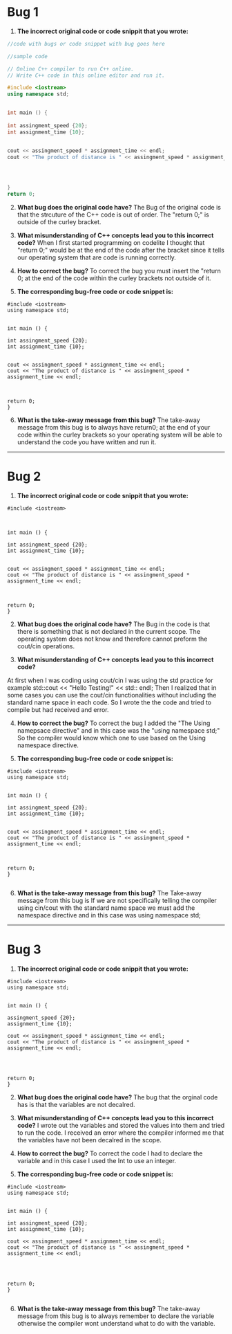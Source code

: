 # Bug 1

1. **The incorrect original code or code snippit that you wrote:**

``` cpp
//code with bugs or code snippet with bug goes here

//sample code

// Online C++ compiler to run C++ online.
// Write C++ code in this online editor and run it.

#include <iostream> 
using namespace std; 


int main () { 
    
int assingment_speed {20}; 
int assignment_time {10}; 


cout << assingment_speed * assignment_time << endl; 
cout << "The product of distance is " << assingment_speed * assignment_time << endl; 




}
return 0; 

```

2. **What bug does the original code have?**
The Bug of the original code is that the strcuture of the C++ code is out of order. The "return 0;" is outside of the curley bracket. 

  

3. **What misunderstanding of C++ concepts lead you to this incorrect code?**
When I first started programming on codelite  I thought that "return 0;" would be at the end of the code after the bracket since it tells our operating system that are code is running correctly.  
4. **How to correct the bug?**
To correct the bug you must insert the "return 0; at the end of the code within the curley brackets not outside of it. 
5. **The corresponding bug-free code or code snippet is:**

```
#include <iostream> 
using namespace std; 


int main () { 
    
int assingment_speed {20}; 
int assignment_time {10}; 


cout << assingment_speed * assignment_time << endl; 
cout << "The product of distance is " << assingment_speed * assignment_time << endl; 



return 0; 
}

```

6. **What is the take-away message from this bug?**
The take-away message from this bug is to always have return0; at the end of your code within the curley brackets so your operating system will be able to understand the code you have written and run it. 
---

# Bug 2

1. **The incorrect original code or code snippit that you wrote:**

```
#include <iostream> 



int main () { 
    
int assingment_speed {20}; 
int assignment_time {10}; 


cout << assingment_speed * assignment_time << endl; 
cout << "The product of distance is " << assingment_speed * assignment_time << endl; 



return 0; 
}

```

2. **What bug does the original code have?**
The Bug in the code is that there is something that is not declared in the current scope. The operating system does not know and therefore cannot preform the cout/cin operations.
  

3. **What misunderstanding of C++ concepts lead you to this incorrect code?**

At first when I was coding using cout/cin  I was using the std practice for example  std::cout << "Hello Testing!" << std:: endl; Then I realized that in some cases you can use the cout/cin functionalities without including the standard name space in each code. So I wrote the the code and tried to compile but had received and error.  

4. **How to correct the bug?**
To correct the bug I added the "The Using namepsace directive" and in this case was the  "using namespace std;" So the compiler would know which one to use based on the Using namespace directive.  

5. **The corresponding bug-free code or code snippet is:**

```
#include <iostream> 
using namespace std; 


int main () { 
    
int assingment_speed {20}; 
int assignment_time {10}; 


cout << assingment_speed * assignment_time << endl; 
cout << "The product of distance is " << assingment_speed * assignment_time << endl; 



return 0; 
}


```

6. **What is the take-away message from this bug?**
The Take-away message from this bug is If we are not specifically telling the compiler using cin/cout with the standard name space we must add the namespace directive and in this case was using namespace std;     
---

# Bug 3

1. **The incorrect original code or code snippit that you wrote:**

```
#include <iostream> 
using namespace std; 


int main () { 
    
assingment_speed {20}; 
assignment_time {10}; 

cout << assingment_speed * assignment_time << endl; 
cout << "The product of distance is " << assingment_speed * assignment_time << endl; 




return 0; 
}

```

2. **What bug does the original code have?**
The bug that the orginal code has is that the variables are not decalred. 

  

3. **What misunderstanding of C++ concepts lead you to this incorrect code?**
I wrote out the variables and stored the values into them and tried to run the code. I received an error where the compiler informed me that the variables have not been decalred in the scope. 

4. **How to correct the bug?**
To correct the code I had to declare the variable and in this case I used the Int to use an integer.  
5. **The corresponding bug-free code or code snippet is:**

```
#include <iostream> 
using namespace std; 


int main () { 
    
int assingment_speed {20}; 
int assignment_time {10}; 

cout << assingment_speed * assignment_time << endl; 
cout << "The product of distance is " << assingment_speed * assignment_time << endl; 




return 0; 
}


```

6. **What is the take-away message from this bug?**
The take-away message from this bug is to always remember to declare the variable otherwise the compiler wont understand what to do with the variable. 
